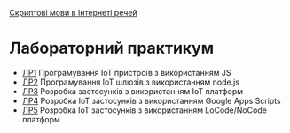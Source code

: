 [Скриптові мови в Інтернеті речей](../README.md)

# Лабораторний практикум

- [ЛР1](1.md) Програмування IoT пристроїв з використанням JS
- [ЛР2](2.md) Програмування IoT шлюзів з використанням node.js
- [ЛР3](3.md) Розробка застосунків з використанням IoT платформ
- [ЛР4](4.md) Розробка IoT застосунків з використанням Google Apps Scripts
- [ЛР5](5.md) Розробка IoT застосунків з використанням LoCode/NoCode платформ